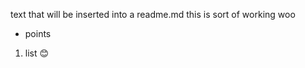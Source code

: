 text that will be inserted into a readme.md
this is sort of working woo

* points
1. list 
:blush:


